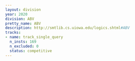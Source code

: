 ```yaml
---
layout: division
year: 2020
division: ABV
pretty_name: ABV
description: http://smtlib.cs.uiowa.edu/logics.shtml#ABV
tracks:
- name: track_single_query
  n_insts: 169
  n_excluded: 0
  status: competitive
---
```

